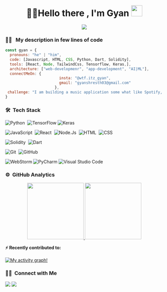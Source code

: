 <h1 align="center">👋🏻Hello there , I'm Gyan <img src="https://media.giphy.com/media/TEnXkcsHrP4YedChhA/giphy.gif" width="35"></h1>
<p align="center">
  <a href="https://github.com/DenverCoder1/readme-typing-svg"><img src="https://readme-typing-svg.herokuapp.com?lines=Begineer+App+Developer;Web+Developer;ML%20|%20AI%20|%20;Python+Developer;JavaScriprt+Developer;Always%20eager%20to%20learning%20new%20things&center=true&width=500&height=50"></a>
</p>

### 👨‍💻 &nbsp; My description in few lines of code

```javascript
const gyan = {
  pronouns: "he" | "him",
  code: [Javascript, HTML, CSS, Python, Dart, Solidity],
  tools: [React, Node, TailwindCss, Tensorflow, Keras,],
  architecture: ["web-developmenr", "app-development", "AI|ML"],
  connectMeOn: {
                        insta: "@wtf.itz_gyan",
                        gmail: "gyanshresth03@gmail.com"
                      },
 challenge: "I am building a music application some what like Spotify, but still unique"
}
```

### 🛠 &nbsp;Tech Stack

![Python](https://img.shields.io/badge/-Python-05122A?style=flat&logo=python)&nbsp;
![TensorFlow](https://img.shields.io/badge/TensorFlow-%23FF6F00.svg?style=flat&logo=TensorFlow&logoColor=white)
![Keras](https://img.shields.io/badge/Keras-%23D00000.svg?style=flat&logo=Keras&logoColor=white)



![JavaScript](https://img.shields.io/badge/-JavaScript-05122A?style=flat&logo=javascript)&nbsp;
![React](https://img.shields.io/badge/-React-05122A?style=flat&logo=react)&nbsp;
![Node.Js](https://img.shields.io/badge/-NodeJs-05122A?style=flat&logo=Node.Js)&nbsp;
![HTML](https://img.shields.io/badge/-HTML-05122A?style=flat&logo=HTML5)&nbsp;
![CSS](https://img.shields.io/badge/-CSS-05122A?style=flat&logo=CSS3&logoColor=1572B6)&nbsp;

![Solidity](https://img.shields.io/badge/-Solidity-05122A?style=flat&logo=solidity)&nbsp;
![Dart](https://img.shields.io/badge/-Dart-05122A?style=flat&logo=dart)&nbsp;

![Git](https://img.shields.io/badge/-Git-05122A?style=flat&logo=git)&nbsp;
![GitHub](https://img.shields.io/badge/-GitHub-05122A?style=flat&logo=github)&nbsp;

![WebStorm](https://img.shields.io/badge/WebStorm-143?style=flat&logo=webstorm&logoColor=black&color=black&labelColor=blue)
![PyCharm](https://img.shields.io/badge/PyCharm-143?style=flat&logo=pycharm&logoColor=black&color=black&labelColor=green)
![Visual Studio Code](https://img.shields.io/badge/-Visual%20Studio%20Code-05122A?style=flat&logo=visual-studio-code&logoColor=007ACC)&nbsp;




### ⚙️ &nbsp;GitHub Analytics
<p align="center">
<a href="https://github.com/gyan-js">
  <img height="180em" src="https://github-readme-stats-eight-theta.vercel.app/api?username=gyan-js&show_icons=true&theme=algolia&include_all_commits=true&count_private=true"/>
  <img height="180em" src="https://github-readme-stats-eight-theta.vercel.app/api/top-langs/?username=gyan-js&layout=compact&langs_count=8&theme=algolia&include_all_commits=true&count_private=true"/>
</a>
</p>



<summary><b>⚡ Recently contributed to:</b></summary>
  <br/>
   <a href="https://github.com/gyan-js"><img alt="My activity graph!" src="https://activity-graph.herokuapp.com/graph?username=gyan-js&custom_title=My%20Contribution%20Graph&theme=react-dark" /></a>
  <br/>
  
  
  ### 🤝🏻 &nbsp;Connect with Me

<p align="center">

<a href="mailto: gyanshresth03@gmail.com@gmail.com"><img src="https://img.shields.io/badge/-gyanshresth03@gmail.com-D14836?style=flat&logo=Gmail&logoColor=white"/></a>
<a href="https://www.instagram.com/wtf.itz_gyan/"><img src="https://img.shields.io/badge/-@wtf.itz_gyan_-E4405F?style=flat&logo=Instagram&logoColor=white"/></a>

</p>


   



